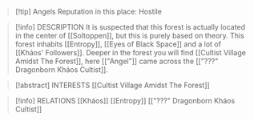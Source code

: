 > [!tip] Angels Reputation in this place: Hostile

> [!info] DESCRIPTION
> It is suspected that this forest is actually located in the center of [[Soltoppen]], but this is purely based on theory. This forest inhabits [[Entropy]], [[Eyes of Black Space]] and a lot of [[Kháos' Followers]]. Deeper in the forest you will find [[Cultist Village Amidst The Forest]], here [["Angel"]] came across the [["???" Dragonborn Kháos Cultist]].

> [!abstract] INTERESTS
> [[Cultist Village Amidst The Forest]]

> [!info] RELATIONS
> [[Kháos]]
> [[Entropy]]
> [["???" Dragonborn Kháos Cultist]]

